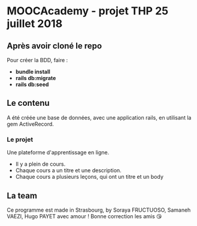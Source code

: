 # MOOCAcademy - projet THP 25 juillet 2018

## Après avoir cloné le repo

Pour créer la BDD, faire :
- **bundle install**
- **rails db:migrate**
- **rails db:seed**

## Le contenu

A été créée une base de données, avec une application rails, en utilisant la gem ActiveRecord.

### Le projet

Une plateforme d'apprentissage en ligne.
- Il y a plein de cours.
- Chaque cours a un titre et une description.
- Chaque cours a plusieurs leçons, qui ont un titre et un body

## La team

Ce programme est made in Strasbourg, by Soraya FRUCTUOSO, Samaneh VAEZI, Hugo PAYET avec amour ! Bonne correction les amis :kissing_heart:
